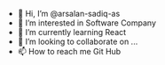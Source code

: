 - 👋 Hi, I’m @arsalan-sadiq-as
- 👀 I’m interested in Software Company 
- 🌱 I’m currently learning React
- 💞️ I’m looking to collaborate on ...
- 📫 How to reach me Git Hub

<!---
arsalan-sadiq-as/arsalan-sadiq-as is a ✨ special ✨ repository because its `README.md` (this file) appears on your GitHub profile.
You can click the Preview link to take a look at your changes.
--->

